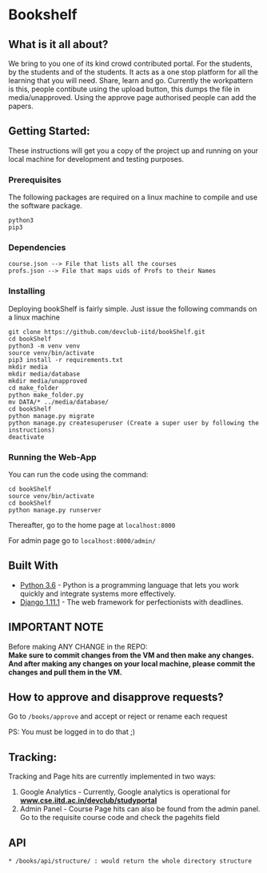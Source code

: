 # Bookshelf


## What is it all about?
We bring to you one of its kind crowd contributed portal. 
For the students, by the students and of the students. 
It acts as a one stop platform for all the learning that you will need.
Share, learn and go.
Currently the workpattern is this, people contibute using the upload button, this dumps the file in media/unapproved.
Using the approve page authorised people can add the papers.


## Getting Started: 
These instructions will get you a copy of the project up and running on your local machine for development and testing purposes.

### Prerequisites

The following packages are required on a linux machine to compile and use the software package.

```
python3
pip3
```

### Dependencies
```
course.json --> File that lists all the courses
profs.json --> File that maps uids of Profs to their Names
```

### Installing

Deploying bookShelf is fairly simple. Just issue the following commands on a linux machine

```
git clone https://github.com/devclub-iitd/bookShelf.git
cd bookShelf
python3 -m venv venv
source venv/bin/activate
pip3 install -r requirements.txt
mkdir media
mkdir media/database
mkdir media/unapproved
cd make_folder
python make_folder.py
mv DATA/* ../media/database/
cd bookShelf
python manage.py migrate
python manage.py createsuperuser (Create a super user by following the instructions)
deactivate
```
### Running the Web-App


You can run the code using the command:

```
cd bookShelf
source venv/bin/activate
cd bookShelf
python manage.py runserver
``` 

Thereafter, go to the home page at `localhost:8000`

For admin page go to `localhost:8000/admin/`


## Built With

* [Python 3.6](http://www.python.org/) - Python is a programming language that lets you work quickly and integrate systems more effectively.
* [Django 1.11.1](https://www.djangoproject.com/) - The web framework for perfectionists with deadlines.


## IMPORTANT NOTE
Before making ANY CHANGE in the REPO:  
**Make sure to commit changes from the VM and then make any changes. And after making any changes on your local machine, please commit the changes and pull them in the VM.**


## How to approve and disapprove requests?
Go to ``/books/approve`` and accept or reject or rename each request

PS: You must be logged in to do that ;)  

## Tracking: 

Tracking and Page hits are currently implemented in two ways:

1. Google Analytics - Currently, Google analytics is operational for **www.cse.iitd.ac.in/devclub/studyportal**
2. Admin Panel - Course Page hits can also be found from the admin panel. Go to the requisite course code and check the pagehits field

## API

```
* /books/api/structure/ : would return the whole directory structure
```



						
